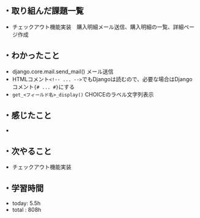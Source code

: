 ## ・取り組んだ課題一覧
- チェックアウト機能実装　購入明細メール送信、購入明細の一覧、詳細ページ作成

## ・わかったこと

- django.core.mail.send_mail() メール送信
- HTMLコメント`<!-- ... -->`でもDjangoは読むので、必要な場合はDjangoコメント`{# ... #}`にする
- `get_<フィールド名>_display()` CHOICEのラベル文字列表示

## ・感じたこと
- 

## ・次やること
- チェックアウト機能実装
　
## ・学習時間
- today: 5.5h
- total  : 808h



